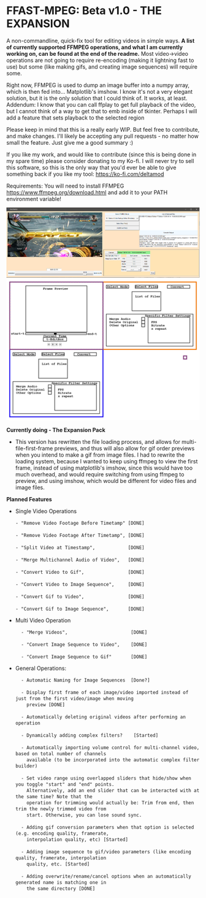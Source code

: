 # FFAST-MPEG: Beta v1.0 - THE EXPANSION
 A non-commandline, quick-fix tool for editing videos in simple ways. **A list of currently supported FFMPEG operations, and what I am currently working on, can be found at the end of the readme.** Most video->video operations are not going to require re-encoding (making it lightning fast to use) but some (like making gifs, and creating image sequences) will require some.

Right now, FFMPEG is used to dump an image buffer into a numpy array, which is then fed into... Matplotlib's imshow. I know it's not a very elegant solution, but it is the only solution that I could think of. It works, at least.
Addendum: I know that you can call ffplay to get full playback of the video,  but I cannot think of a way to get that to emb inside of tkinter. Perhaps I will add a feature that sets playback to the selected region

Please keep in mind that this is a really early WIP. But feel free to contribute, and make changes. I'll likely be accepting any pull requests - no matter how small the feature. Just give me a good summary :)

If you like my work, and would like to contribute (since this is being done in my spare time) please consider donating to my Ko-fi. I will never try to sell this software, so this is the only way that you'd ever be able to give something back if you like my tool:
https://ko-fi.com/deltamod

Requirements:
You will need to install FFMPEG https://www.ffmpeg.org/download.html and add it to your PATH environment variable!

![The appearance of the Editor in version v0.1](https://raw.githubusercontent.com/DeltaMod/FFAST-MPEG/master/FFAST-MPEG.PNG)
![The planned appearance of the Editor for version whatever.](https://raw.githubusercontent.com/DeltaMod/FFAST-MPEG/master/FFAST-MPEG-Layout.png)

**Currently doing - The Expansion Pack**
  * This version has rewritten the file loading process, and allows for multi-file-first-frame previews, and thus will also allow for gif order previews when you intend to make a gif from image files. I had to rewrite the loading system, because I wanted to keep using ffmpeg to view the first frame, instead of using matplotlib's imshow, since this would have too much overhead, and would require switching from using ffmpeg to preview, and using imshow, which would be different for video files and image files.  
  

  
**Planned Features**

 * Single Video Operations

       - "Remove Video Footage Before Timetamp" [DONE]
       
       - "Remove Video Footage After Timetamp", [DONE]
       
       - "Split Video at Timestamp",            [DONE]
       
       - "Merge Multichannel Audio of Video",   [DONE]
       
       - "Convert Video to Gif",                [DONE]      
       
       - "Convert Video to Image Sequence",     [DONE]
       
       - "Convert Gif to Video",                [DONE] 
       
       - "Convert Gif to Image Sequence",       [DONE]

* Multi Video Operation

        - "Merge Videos",                       [DONE]
        
        - "Convert Image Sequence to Video",    [DONE]
        
        - "Convert Image Sequence to Gif"       [DONE]
        
* General Operations:
 
        - Automatic Naming for Image Sequences  [Done?]
        
        - Display first frame of each image/video imported instead of just from the first video/image when moving 
          preview [DONE]
 
        - Automatically deleting original videos after performing an operation
        
        - Dynamically adding complex filters?    [Started]
        
        - Automatically importing volume control for multi-channel video, based on total number of channels 
          available (to be incorporated into the automatic complex filter builder)
        
        - Set video range using overlapped sliders that hide/show when you toggle "start" and "end" points. 
          Alternatively, add an end slider that can be interacted with at the same time? Note that the 
          operation for trimming would actually be: Trim from end, then trim the newly trimmed video from
          start. Otherwise, you can lose sound sync.
        
        - Adding gif conversion parameters when that option is selected (e.g. encoding quality, framerate,
          interpolation quality, etc) [Started]
        
        - Adding image sequence to gif/video parameters (like encoding quality, framerate, interpolation 
          quality, etc. [Started]
        
        - Adding overwrite/rename/cancel options when an automatically generated name is matching one in 
          the same directory [DONE]
       
